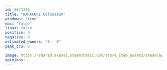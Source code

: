 ```yaml
---
id: 2673370
title: "KARAKURI Colosseum"
windows: "true"
mac: "false"
linux: false
positive: 0
negative: 0
estimated_owners: "0 - 0"
peak_ccu: 0

image: https://shared.akamai.steamstatic.com/store_item_assets/steam/apps/2673370/header.jpg?t=1729688708
opinions:
---
```

